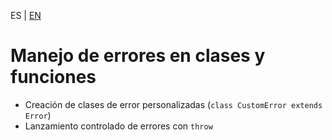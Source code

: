 <!-- MULTILANGUAJE MENU START -->
ES | [EN](https://lckpig.gitbook.io/practical-dev-handbook/typescript/error-handling-debugging/class-function-errors)
<!-- MULTILANGUAJE MENU END -->

# Manejo de errores en clases y funciones

- Creación de clases de error personalizadas (`class CustomError extends Error`)
- Lanzamiento controlado de errores con `throw` 